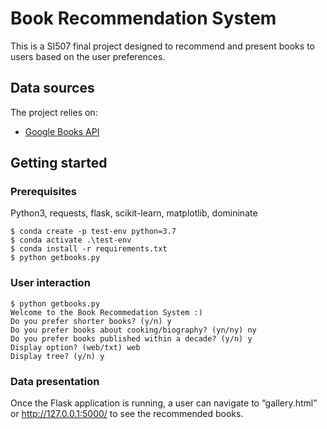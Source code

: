 # Book Recommendation System

This is a SI507 final project designed to recommend and present books to users based on the user preferences.

## Data sources

The project relies on:
* [Google Books API](https://developers.google.com/books)

## Getting started

### Prerequisites

Python3, requests, flask, scikit-learn, matplotlib, domininate

```
$ conda create -p test-env python=3.7
$ conda activate .\test-env
$ conda install -r requirements.txt
$ python getbooks.py
```

### User interaction
```
$ python getbooks.py
Welcome to the Book Recommedation System :)
Do you prefer shorter books? (y/n) y
Do you prefer books about cooking/biography? (yn/ny) ny
Do you prefer books published within a decade? (y/n) y
Display option? (web/txt) web
Display tree? (y/n) y
```

### Data presentation
Once the Flask application is running, a user can navigate to “gallery.html” or http://127.0.0.1:5000/ to see the recommended books.

